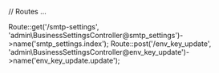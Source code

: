 // Routes ...

Route::get('/smtp-settings', 'admin\BusinessSettingsController@smtp_settings')->name('smtp_settings.index');
Route::post('/env_key_update', 'admin\BusinessSettingsController@env_key_update')->name('env_key_update.update');
